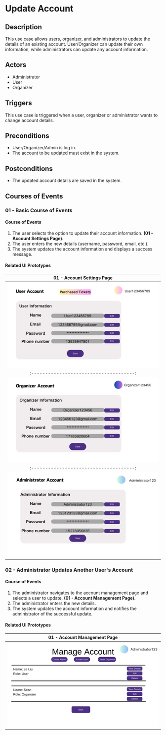 # Update Account

## Description

This use case allows users, organizer, and administrators to update the details of an existing account. User/Organizer can update their own information, while administrators can update any account information.

## Actors

- Administrator
- User
- Organizer

## Triggers

This use case is triggered when a user, organizer or administrator wants to change account details.

## Preconditions
- User/Organizer/Admin is log in.
- The account to be updated must exist in the system.

## Postconditions

- The updated account details are saved in the system.


## Courses of Events

### 01 - Basic Course of Events

#### Course of Events
1. The user selects the option to update their account information. **(01 - Account Settings Page)**.
2. The user enters the new details (username, password, email, etc.).
3. The system updates the account information and displays a success message.

#### Related UI Prototypes
|       01 - Account Settings Page        |
|:---------------------------------------:|
| ![Account Settings](../ui/User_info.png)  |
|  :-------------------------------------:  |
|  ![Account Settings](../ui/Org_info.png)  |
|  :-------------------------------------:  |
| ![Account Settings](../ui/Admin_info.png) |

### 02 - Administrator Updates Another User's Account

#### Course of Events
1. The administrator navigates to the account management page and selects a user to update. **(01 - Account Management Page)**.
2. The administrator enters the new details.
3. The system updates the account information and notifies the administrator of the successful update.

#### Related UI Prototypes
|             01 - Account Management Page              |
|:-----------------------------------------------------:|
| ![Account Management](../ui/Admin_Manage_Account.png) |
